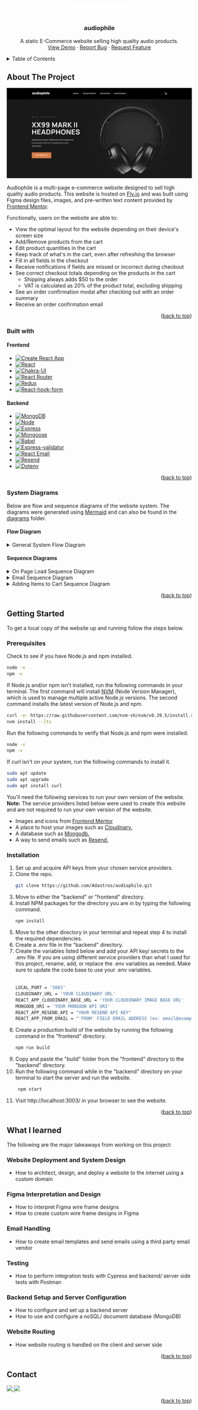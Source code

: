 <a name="readme-top"></a>

<!-- PROJECT LOGO -->
<br />
<div align="center">
  <a href="https://github.com/github_username/repo_name">
    <img src="images/logo.png" alt="Logo" width="150" height="auto">
  </a>

<h3 align="center">audiophile</h3>
  <p align="center">
    A static E-Commerce website selling high quality audio products.
    <br />
    <a href="https://audiophile.fan/">View Demo</a>
    ·
    <a href="https://github.com/Adastros/audiophile/issues/new/choose">Report Bug</a>
    ·
    <a href="https://github.com/Adastros/audiophile/issues/new/choose">Request Feature</a>
  </p>
</div>

<!-- TABLE OF CONTENTS -->
<details>
  <summary>Table of Contents</summary>
  <ol>
    <li>
      <a href="#about-the-project">About The Project</a>
      <ul>
        <li><a href="#built-with">Built With</a></li>
        <li><a href="#system-diagrams">System Diagrams</a></li>
      </ul>
    </li>
    <li>
      <a href="#getting-started">Getting Started</a>
      <ul>
        <li><a href="#prerequisites">Prerequisites</a></li>
        <li><a href="#installation">Installation</a></li>
      </ul>
    </li>
    <li><a href="#contact">Contact</a></li>
  </ol>
</details>

<!-- ABOUT THE PROJECT -->

## About The Project

[![Product Name Screen Shot][product-screenshot]](https://audiophile-1.fly.dev/)

Audiophile is a multi-page e-commerce website designed to sell high quality audio products. This website is hosted on [Fly.io](https://fly.io/) and was built using Figma design files, images, and pre-written text content provided by [Frontend Mentor](https://www.frontendmentor.io/challenges/audiophile-ecommerce-website-C8cuSd_wx).

Functionally, users on the website are able to:

- View the optimal layout for the website depending on their device's screen size
- Add/Remove products from the cart
- Edit product quantities in the cart
- Keep track of what's in the cart, even after refreshing the browser
- Fill in all fields in the checkout
- Receive notifications if fields are missed or incorrect during checkout
- See correct checkout totals depending on the products in the cart
  - Shipping always adds $50 to the order
  - VAT is calculated as 20% of the product total, excluding shipping
- See an order confirmation modal after checking out with an order summary
- Receive an order confirmation email

<p align="right">(<a href="#readme-top">back to top</a>)</p>

### Built with

#### Frontend

- [![Create React App][Create-react-app]][Create-react-app-url]
- [![React][React.js]][React-url]
- [![Chakra-UI][Chakra-UI]][Chakra-UI-url]
- [![React Router][React-router]][React-router-url]
- [![Redux][Redux]][Redux-url]
- [![React-hook-form][React-hook-form]][React-hook-form-url]

#### Backend

- [![MongoDB][MongoDB]][MongoDB-url]
- [![Node][Node.js]][Node-url]
- [![Express][Express.js]][Express-url]
- [![Mongoose][Mongoose]][Mongoose-url]
- [![Babel][Babel]][Babel-url]
- [![Express-validator][Express-validator]][Express-validator-url]
- [![React Email][React-email]][React-email-url]
- [![Resend][Resend]][Resend-url]
- [![Dotenv][Dotenv]][Dotenv-url]

<p align="right">(<a href="#readme-top">back to top</a>)</p>

<!-- SYSTEM DIAGRAMS -->

### System Diagrams
Below are flow and sequence diagrams of the website system. The diagrams were generated using [Mermaid](https://mermaid.js.org/) and can also be found in the [diagrams](/diagrams/) folder.  

#### Flow Diagram
<details>
<summary>General System Flow Diagram</summary>

```mermaid
flowchart LR
    A[User Client] <-->|Webpage data| B["Fly.io Server (Backend)"]
    A <--> |Images and icons| E["Cloundinary (Image Hosting)"]
    B <--> |Purchase order and cart data|C[("MongoDB (Database)")]
    B --> |Purchase order email header and body data| D["Resend (Email Platform)"]
    D --> |Purchase order email| A
```

</details>

#### Sequence Diagrams
<details>
<summary>On Page Load Sequence Diagram</summary>

```mermaid
sequenceDiagram
participant c as User Client
participant b as Fly.io Server (Backend)
participant cl as Cloudinary (Image Hosting)
participant d as MongoDB (Database)

c->>b: GET https://audiophile.fan
b-->>c: Send HTML, CSS, Javascript files
c->>b: GET webpage data (JSON data)
b-->>c: Send webpage data (JSON data)
c->>cl: GET images and icons
cl-->>c: Send images and icons
c->>b: POST send cart ID
alt cart ID falsey
    b->>d: Create new cart document
    d-->>b: Send newly created cart document's ID 
    b-->>c: Send new cart ID
else cart ID truthy
    b->>d: GET cart info
    d-->>b: Send cart info
    b-->>c: Send cart info
end
```

</details>

<details>
<summary>Email Sequence Diagram</summary>

```mermaid
sequenceDiagram
participant c as User Client
participant b as Fly.io Server (Backend)
participant d as MongoDB (Database)
participant r as Resend (Email Platform)

c->>b: POST valid, completed checkout form data
b->>b: Validate and sanitize form data
par
    b->>d: POST - Mark purchaseComplete field in cart document as true 
    d->>d: Update purchaseComplete field in cart document as true
and
    c->>b: GET - new cart ID
    b->>d: Create new cart document
    d-->>b: Send newly created cart document's ID 
    b-->>c: Send new cart ID
and
    b->>d: POST - Send checkout form data
    d->>d: Create new purchaseOrder document with received data
    d-->>b: Fufill promise and send new purchaseOrder document
    b->>r: Render and send purchase order email template
    par 
        b-->>c: Send response 200 status
    and
        r-->>c: Send purchase order email
    end
end
```

</details>

<details>
<summary>Adding Items to Cart Sequence Diagram</summary>

```mermaid
sequenceDiagram
participant c as User Client
participant b as Fly.io Server (Backend)
participant d as MongoDB (Database)

c->>b: POST - item, quantity, and cart ID
c->>c: Update redux store with new item and/or quantity
b->>d: Send item, quantity, and cart ID
d->>d: Update cart document with received information
b-->>c: Send response 200 status
```

</details>

<p align="right">(<a href="#readme-top">back to top</a>)</p>

<!-- GETTING STARTED -->

## Getting Started

To get a local copy of the website up and running follow the steps below.

### Prerequisites

Check to see if you have Node.js and npm installed.

```sh
node -v
npm -v
```

If Node.js and/or npm isn't installed, run the following commands in your terminal. The first command will install [NVM](https://github.com/nvm-sh/nvm) (Node Version Manager), which is used to manage multiple active Node.js versions. The second command installs the latest version of Node.js and npm.

```sh
curl -o- https://raw.githubusercontent.com/nvm-sh/nvm/v0.39.5/install.sh | bash
nvm install --lts
```

Run the following commands to verify that Node.js and npm were installed.

```sh
node -v
npm -v
```

If curl isn't on your system, run the following commands to install it.

```sh
sudo apt update
sudo apt upgrade
sudo apt install curl
```

You'll need the following services to run your own version of the website.
<br/>
<strong>Note:</strong> The service providers listed below were used to create this website and are not required to run your own version of the website.

- Images and icons from [Frontend Mentor](https://www.frontendmentor.io/challenges/audiophile-ecommerce-website-C8cuSd_wx)
- A place to host your images such as [Cloudinary.](https://cloudinary.com/)
- A database such as [Mongodb.](https://www.mongodb.com/)
- A way to send emails such as [Resend.](https://resend.com/)

### Installation

1. Set up and acquire API keys from your chosen service providers.
2. Clone the repo.
   ```sh
   git clone https://github.com/Adastros/audiophile.git
   ```
3. Move to either the "backend" or "frontend" directory.
4. Install NPM packages for the directory you are in by typing the following command.
   ```sh
   npm install
   ```
5. Move to the other directory in your terminal and repeat step 4 to install the required dependencies. 
6. Create a .env file in the "backend" directory.
7. Create the variables listed below and add your API key/ secrets to the .env file. If you are using different service providers than what I used for this project, rename, add, or replace the .env variables as needed. Make sure to update the code base to use your .env variables.
   <br/>
   <br/>
   ```sh
   LOCAL_PORT = '3003'
   CLOUDINARY_URL = 'YOUR CLOUDINARY URL'
   REACT_APP_CLOUDINARY_BASE_URL = 'YOUR CLOUDINARY IMAGE BASE URL'
   MONGODB_URI = 'YOUR MONGODB API URI'
   REACT_APP_RESEND_API = "YOUR RESEND API KEY"
   REACT_APP_FROM_EMAIL = "'FROM' FIELD EMAIL ADDRESS (ex: email@example.com)"
   ```
8. Create a production build of the website by running the following command in the "frontend" directory.
   ```sh
   npm run build
   ```
9. Copy and paste the "build" folder from the "frontend" directory to the "backend" directory.
10. Run the following command while in the "backend" directory on your terminal to start the server and run the website.
    ```sh
     npm start
    ```
11. Visit http://localhost:3003/ in your browser to see the website.

<p align="right">(<a href="#readme-top">back to top</a>)</p>

<!-- What I learned -->

## What I learned

The following are the major takeaways from working on this project:

### Website Deployment and System Design
- How to architect, design, and deploy a website to the internet using a custom domain

### Figma Interpretation and Design
- How to interpret Figma wire frame designs
- How to create custom wire frame designs in Figma

### Email Handling
- How to create email templates and send emails using a third party email vendor

### Testing
- How to perform integration tests with Cypress and backend/ server side tests with Postman

### Backend Setup and Server Configuration
- How to configure and set up a backend server
- How to use and configure a noSQL/ document database (MongoDB)

### Website Routing
- How website routing is handled on the client and server side

<p align="right">(<a href="#readme-top">back to top</a>)</p>

<!-- CONTACT -->

## Contact

<a href="https://www.linkedin.com/in/dannydo562/">
  <img src = "https://img.shields.io/badge/LinkedIn-0077B5?style=for-the-badge&logo=linkedin&logoColor=white">
</a>

<a href="mailto:dannydo286@gmail.com">
  <img src="https://img.shields.io/badge/Gmail-D14836?style=for-the-badge&logo=gmail&logoColor=white">
</a>

<p align="right">(<a href="#readme-top">back to top</a>)</p>

<!-- MARKDOWN LINKS & IMAGES -->
<!-- https://www.markdownguide.org/basic-syntax/#reference-style-links -->

[product-screenshot]: images/homepage-screenshot.png

<!-- Frontend -->

[Create-react-app]: https://img.shields.io/badge/create%20react%20app-%23303846?style=for-the-badge&logo=createreactapp&logoColor=%2309D3AC
[Create-react-app-url]: https://create-react-app.dev/
[React.js]: https://img.shields.io/badge/React-20232A?style=for-the-badge&logo=react&logoColor=61DAFB
[React-url]: https://reactjs.org/
[Chakra-ui]: https://shields.io/badge/chakra--ui-%23E5E5E5?logo=chakraui&style=for-the-badge
[Chakra-ui-url]: https://chakra-ui.com/
[React-router]: https://img.shields.io/badge/react%20router-%23121212?style=for-the-badge&logo=reactrouter
[React-router-url]: https://reactrouter.com/en/main
[Redux]: https://img.shields.io/badge/redux-%23242526?style=for-the-badge&logo=redux&logoColor=%23764ABC
[Redux-url]: https://redux.js.org/
[React-hook-form]: https://img.shields.io/badge/react%20hook%20form-%23EC5990?style=for-the-badge&logo=reacthookform&logoColor=white
[React-hook-form-url]: https://react-hook-form.com/

<!-- Backend -->

[MongoDB]: https://img.shields.io/badge/mongodb-%23FFDAC6?style=for-the-badge&logo=mongodb&logoColor=%2347A248
[MongoDB-url]: https://www.mongodb.com/
[Node.js]: https://img.shields.io/badge/nodejs-%23233056?style=for-the-badge&logo=nodedotjs
[Node-url]: https://nodejs.org/en/
[Express.js]: https://img.shields.io/badge/express-grey?style=for-the-badge&logo=express
[Express-url]: https://expressjs.com/
[Mongoose]: https://img.shields.io/badge/mongoose-%23eee?style=for-the-badge&logo=mongoose&logoColor=%23880000
[Mongoose-url]: https://mongoosejs.com/
[Babel]: https://img.shields.io/badge/babel-%23323330?style=for-the-badge&logo=babel
[Babel-url]: https://babeljs.io/
[Express-validator]: https://img.shields.io/badge/express%20validator%20-%20%236a00b1?style=for-the-badge
[Express-validator-url]: https://express-validator.github.io/docs
[React-email]: https://img.shields.io/badge/react%20email-black?style=for-the-badge
[React-email-url]: https://react.email/
[Resend]: https://img.shields.io/badge/resend-black?style=for-the-badge
[Resend-url]: https://resend.com/
[Dotenv]: https://img.shields.io/badge/dotenv-black?style=for-the-badge&logo=dotenv&logoColor=%23ECD53F
[Dotenv-url]: https://www.dotenv.org/
